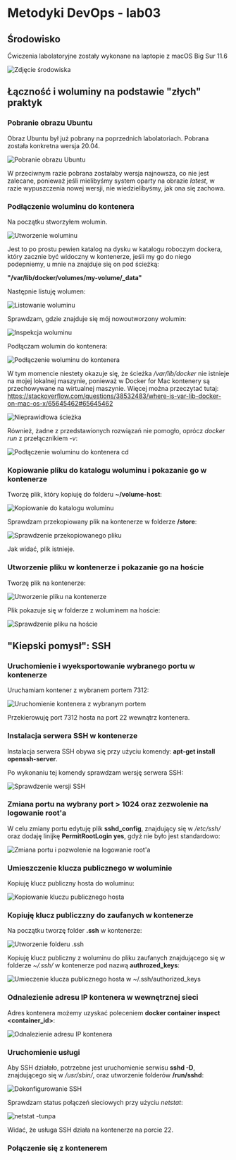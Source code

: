# Metodyki DevOps - lab03

## Środowisko

Ćwiczenia labolatoryjne zostały wykonane na laptopie z macOS Big Sur 11.6

![Zdjęcie środowiska](../lab1/screenshots/macos-big-siur.png)

## Łączność i woluminy na podstawie "złych" praktyk

### Pobranie obrazu Ubuntu

Obraz Ubuntu był już pobrany na poprzednich labolatoriach. Pobrana została konkretna wersja 20.04.

![Pobranie obrazu Ubuntu](screenshots/1.pobranie-obrazu-ubuntu.png)

W przeciwnym razie pobrana zostałaby wersja najnowsza, co nie jest zalecane, ponieważ jeśli mielibyśmy system oparty na obrazie *latest*, w razie wypuszczenia nowej wersji, nie wiedzielibyśmy, jak ona się zachowa.

### Podłączenie woluminu do kontenera

Na początku stworzyłem wolumin. 

![Utworzenie woluminu](screenshots/2.tworzenie-woluminu.png)

Jest to po prostu pewien katalog na dysku w katalogu roboczym dockera, który zacznie być widoczny w kontenerze, jeśli my go do niego podepniemy, u mnie na znajduje się on pod ścieżką:

**"/var/lib/docker/volumes/my-volume/_data"**

Następnie listuję wolumen:

![Listowanie woluminu](screenshots/2.1.wylistowanie-woluminow.png)

Sprawdzam, gdzie znajduje się mój nowoutworzony wolumin:

![Inspekcja woluminu](screenshots/2.0.1.inspekcja-woluminu.png)

Podłączam wolumin do kontenera:

![Podłączenie woluminu do kontenera](screenshots/2.2.podlaczenie-woluminu-do-kontenera.png)

W tym momencie niestety okazuje się, że ścieżka */var/lib/docker* nie istnieje na mojej lokalnej maszynie, ponieważ w Docker for Mac kontenery są przechowywane na wirtualnej maszynie.
Więcej można przeczytać tutaj: https://stackoverflow.com/questions/38532483/where-is-var-lib-docker-on-mac-os-x/65645462#65645462

![Nieprawidłowa ścieżka](screenshots/2.4.nieprawdilowy-path.png)

Również, żadne z przedstawionych rozwiązań nie pomogło, oprócz *docker run* z przełącznikiem *-v*:

![Podłączenie woluminu do kontenera cd](screenshots/2.3.podlaczenie-woluminu-2.png)

### Kopiowanie pliku do katalogu woluminu i pokazanie go w kontenerze

Tworzę plik, który kopiuję do folderu **~/volume-host**:

![Kopiowanie do katalogu woluminu](screenshots/3.kopiowanie-do-katalogu-woluminu.png)

Sprawdzam przekopiowany plik na kontenerze w folderze **/store**:

![Sprawdzenie przekopiowanego pliku](screenshots/3.1.sprawdzenie-przekopiowanego-pliku.png)

Jak widać, plik istnieje.

### Utworzenie pliku w kontenerze i pokazanie go na hoście

Tworzę plik na kontenerze:

![Utworzenie pliku na kontenerze](screenshots/4.utworzenie-pliku-na-kontenerze.png)

Plik pokazuje się w folderze z woluminem na hoście:

![Sprawdzenie pliku na hoście](screenshots/4.1.sprawdzenie-pliku-na-hoscie.png)

## "Kiepski pomysł": SSH

### Uruchomienie i wyeksportowanie wybranego portu w kontenerze

Uruchamiam kontener z wybranem portem 7312:

![Uruchomienie kontenera z wybranym portem](screenshots/5.uruchomienie-kontenera-z-wybranym-portem.png)

Przekierowuję port 7312 hosta na port 22 wewnątrz kontenera. 

### Instalacja serwera SSH w kontenerze

Instalacja serwera SSH obywa się przy użyciu komendy: **apt-get install openssh-server**.

Po wykonaniu tej komendy sprawdzam wersję serwera SSH:

![Sprawdzenie wersji SSH](screenshots/6.sprawdzenie-wersji-ssh.png)


### Zmiana portu na wybrany port > 1024 oraz zezwolenie na logowanie root'a

W celu zmiany portu edytuję plik **sshd_config**, znajdujący się w */etc/ssh/* oraz dodaję linijkę **PermitRootLogin yes**, gdyż nie było jest standardowo:

![Zmiana portu i pozwolenie na logowanie root'a](screenshots/7.zmiana-portu-i-umozliwienie-logowania-roota.png)

### Umieszczenie klucza publicznego w woluminie

Kopiuję klucz publiczny hosta do woluminu:

![Kopiowanie kluczu publicznego hosta](screenshots/8.1.kopiowanie-kluczu-pub-hosta-do-wolimuinu.png)

### Kopiuję klucz publiczzny do zaufanych w kontenerze

Na początku tworzę folder **.ssh** w kontenerze:

![Utworzenie folderu .ssh](screenshots/8.utworzenie-folderu-.ssh.png)

Kopiuję klucz publiczny z woluminu do pliku zaufanych znajdującego się w folderze *~/.ssh/* w kontenerze pod nazwą **authrozed_keys**:

![Umieczenie klucza publicznego hosta w ~/.ssh/authorized_keys](screenshots/8.2.umieszczenie-klucza-pub-w-authorized_keys.png)

### Odnalezienie adresu IP kontenera w wewnętrznej sieci

Adres kontenera możemy uzyskać poleceniem **docker container inspect <container_id>**:

![Odnalezienie adresu IP kontenera](screenshots/9.odnalezienie-adresu-ip-kontenera.png)

### Uruchomienie usługi

Aby SSH działało, potrzebne jest uruchomienie serwisu **sshd -D**, znajdującego się w */usr/sbin/*, oraz utworzenie folderów **/run/sshd**:

![Dokonfigurowanie SSH](screenshots/6.2.dokonfigurowanie-ssh-2.png)

Sprawdzam status połączeń sieciowych przy użyciu *netstat*:

![netstat -tunpa](screenshots/6.3.netstat-tunpa.png)

Widać, że usługa SSH działa na kontenerze na porcie 22.

### Połączenie się z kontenerem
